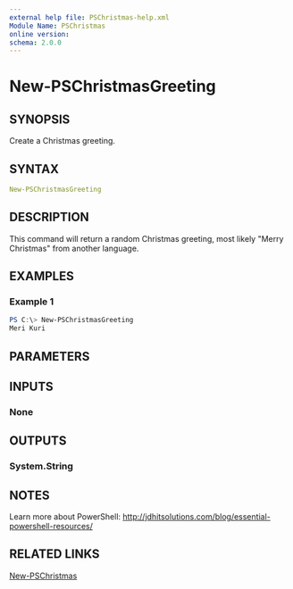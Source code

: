 ```yaml
---
external help file: PSChristmas-help.xml
Module Name: PSChristmas
online version:
schema: 2.0.0
---
```


# New-PSChristmasGreeting

## SYNOPSIS

Create a Christmas greeting.

## SYNTAX

```yaml
New-PSChristmasGreeting
```

## DESCRIPTION

This command will return a random Christmas greeting, most likely "Merry Christmas" from another language.

## EXAMPLES

### Example 1

```powershell
PS C:\> New-PSChristmasGreeting
Meri Kuri
```

## PARAMETERS

## INPUTS

### None

## OUTPUTS

### System.String

## NOTES

Learn more about PowerShell: http://jdhitsolutions.com/blog/essential-powershell-resources/

## RELATED LINKS

[New-PSChristmas]()
